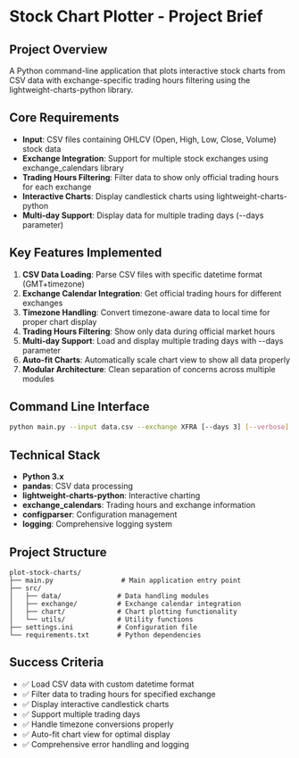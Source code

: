 # Stock Chart Plotter - Project Brief

## Project Overview

A Python command-line application that plots interactive stock charts from CSV data with exchange-specific trading hours filtering using the lightweight-charts-python library.

## Core Requirements

- **Input**: CSV files containing OHLCV (Open, High, Low, Close, Volume) stock data
- **Exchange Integration**: Support for multiple stock exchanges using exchange_calendars library
- **Trading Hours Filtering**: Filter data to show only official trading hours for each exchange
- **Interactive Charts**: Display candlestick charts using lightweight-charts-python
- **Multi-day Support**: Display data for multiple trading days (--days parameter)

## Key Features Implemented

1. **CSV Data Loading**: Parse CSV files with specific datetime format (GMT+timezone)
2. **Exchange Calendar Integration**: Get official trading hours for different exchanges
3. **Timezone Handling**: Convert timezone-aware data to local time for proper chart display
4. **Trading Hours Filtering**: Show only data during official market hours
5. **Multi-day Support**: Load and display multiple trading days with --days parameter
6. **Auto-fit Charts**: Automatically scale chart view to show all data properly
7. **Modular Architecture**: Clean separation of concerns across multiple modules

## Command Line Interface

```bash
python main.py --input data.csv --exchange XFRA [--days 3] [--verbose]
```

## Technical Stack

- **Python 3.x**
- **pandas**: CSV data processing
- **lightweight-charts-python**: Interactive charting
- **exchange_calendars**: Trading hours and exchange information
- **configparser**: Configuration management
- **logging**: Comprehensive logging system

## Project Structure

```
plot-stock-charts/
├── main.py                 # Main application entry point
├── src/
│   ├── data/              # Data handling modules
│   ├── exchange/          # Exchange calendar integration
│   ├── chart/             # Chart plotting functionality
│   └── utils/             # Utility functions
├── settings.ini           # Configuration file
└── requirements.txt       # Python dependencies
```

## Success Criteria

- ✅ Load CSV data with custom datetime format
- ✅ Filter data to trading hours for specified exchange
- ✅ Display interactive candlestick charts
- ✅ Support multiple trading days
- ✅ Handle timezone conversions properly
- ✅ Auto-fit chart view for optimal display
- ✅ Comprehensive error handling and logging
